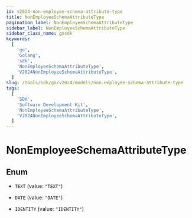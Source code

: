 ```yaml
---
id: v2024-non-employee-schema-attribute-type
title: NonEmployeeSchemaAttributeType
pagination_label: NonEmployeeSchemaAttributeType
sidebar_label: NonEmployeeSchemaAttributeType
sidebar_class_name: gosdk
keywords:
  [
    'go',
    'Golang',
    'sdk',
    'NonEmployeeSchemaAttributeType',
    'V2024NonEmployeeSchemaAttributeType',
  ]
slug: /tools/sdk/go/v2024/models/non-employee-schema-attribute-type
tags:
  [
    'SDK',
    'Software Development Kit',
    'NonEmployeeSchemaAttributeType',
    'V2024NonEmployeeSchemaAttributeType',
  ]
---
```


# NonEmployeeSchemaAttributeType

## Enum

- `TEXT` (value: `"TEXT"`)

- `DATE` (value: `"DATE"`)

- `IDENTITY` (value: `"IDENTITY"`)
